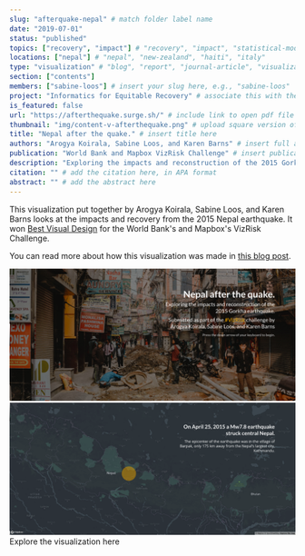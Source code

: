 ```yaml
---
slug: "afterquake-nepal" # match folder label name
date: "2019-07-01"
status: "published"
topics: ["recovery", "impact"] # "recovery", "impact", "statistical-modeling"
locations: ["nepal"] # "nepal", "new-zealand", "haiti", "italy"
type: "visualization" # "blog", "report", "journal-article", "visualization"
section: ["contents"]
members: ["sabine-loos"] # insert your slug here, e.g., "sabine-loos"
project: "Informatics for Equitable Recovery" # associate this with the slug for a project
is_featured: false
url: "https://afterthequake.surge.sh/" # include link to open pdf file
thumbnail: "img/content-v-afterthequake.png" # upload square version of the content to img folder and add source here, e.g., "img/content-b-ier-nepal.png"
title: "Nepal after the quake." # insert title here
authors: "Arogya Koirala, Sabine Loos, and Karen Barns" # insert full author list here, to be listed publicly
publication: "World Bank and Mapbox VizRisk Challenge" # insert publication location here (like the journal)
description: "Exploring the impacts and reconstruction of the 2015 Gorkha earthquake." # insert a one sentence description here
citation: "" # add the citation here, in APA format
abstract: "" # add the abstract here
---
```


This visualization put together by Arogya Koirala, Sabine Loos, and Karen Barns looks at the impacts and recovery from the 2015 Nepal earthquake. It won [Best Visual Design](https://understandrisk.org/vizrisk-winners-and-submissions/) for the World Bank's and Mapbox's VizRisk Challenge.

You can read more about how this visualization was made in [this blog post](https://sabine-loos.com/blog-1/afterquake-visrisk).
<div class="hero-wrapper">
    <!-- Not totally sure why the public paths are failing the build rn. Todo. -->
    <img src="./afterquake-viz.png" :style="{maxWidth: '900px', margin: '0 auto'}"/>
</div>
<div class="hero-wrapper">
    <!-- Not totally sure why the public paths are failing the build rn. Todo. -->
    <img src="./afterquake-viz-map.png" :style="{maxWidth: '900px', margin: '0 0'}"/>
</div>

<Link is-button doOpenInNewTab to="https://afterthequake.surge.sh/"> Explore the visualization here</Link>